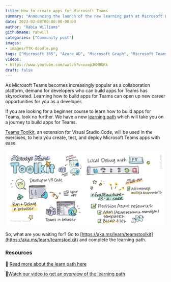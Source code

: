 ```yaml
---
title: How to create apps for Microsoft Teams
summary: "Announcing the launch of the new learning path at Microsoft Learn - Build and deploy apps for Microsoft Teams using Teams Toolkit for Visual Studio Code. It is a multi-part series that will guide you with hands-on exercises on how to use Teams Toolkit to develop, test, and deploy Microsoft Teams applications."
date: 2023-02-08T00:00:00-00:00
author: "Rabia Williams"
githubname: rabwill
categories: ["Community post"]
images:
- images/TTK-doodle.png
tags: ["Microsoft 365", "Azure AD", "Microsoft Graph", "Microsoft Teams",  "SharePoint Framework (SPFx)" ]
videos:
- https://www.youtube.com/watch?v=vzmpJKMBOKk
draft: false
---
```


As Microsoft Teams becomes increasingly popular as a collaboration platform, demand for developers who can build apps for Teams has skyrocketed. Learning how to build apps for Teams can open up new career opportunities for you as a developer.

If you are looking for a beginner course to learn how to build apps for Teams, look no further. We have a new [learning path](https://aka.ms/learn/teamstoolkit) which will take you on a journey to build apps for Teams.

[Teams Toolkit](https://marketplace.visualstudio.com/items?itemName=TeamsDevApp.ms-teams-vscode-extension), an extension for Visual Studio Code, will be used in the exercises, to help you create, test, and deploy Microsoft Teams apps with ease.

![Teams Toolkit doodle showing the features like develop app in VS Code, local debug, provision etc](./images/TTK-doodle.png)

So, what are you waiting for? Go to [https://aka.ms/learn/teamstoolkit](https://aka.ms/learn/teamstoolkit) and complete the learning path.

### Resources

📖 [Read more about the learn path here](https://devblogs.microsoft.com/microsoft365dev/learn-how-to-develop-apps-for-microsoft-teams-using-teams-toolkit-in-visual-studio-code/)

👀[Watch our video to get an overview of the learning path](https://www.youtube.com/watch?v=vzmpJKMBOKk)
